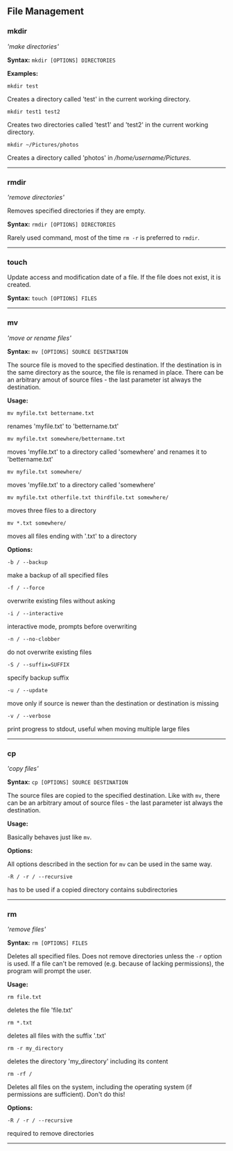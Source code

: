 ## File Management

### mkdir

*'make directories'*

**Syntax:** ```mkdir [OPTIONS] DIRECTORIES```

**Examples:**

```mkdir test```

Creates a directory called 'test' in the current working directory.

```mkdir test1 test2```

Creates two directories called 'test1' and 'test2' in the current working directory.

```mkdir ~/Pictures/photos```

Creates a directory called 'photos' in */home/username/Pictures*.

---

### rmdir

*'remove directories'*

Removes specified directories if they are empty.

**Syntax:** ```rmdir [OPTIONS] DIRECTORIES```

Rarely used command, most of the time ```rm -r``` is preferred to ```rmdir```.

---

### touch

Update access and modification date of a file.
If the file does not exist, it is created.

**Syntax:** ```touch [OPTIONS] FILES```

---

### mv

*'move or rename files'*

**Syntax:** ```mv [OPTIONS] SOURCE DESTINATION```

The source file is moved to the specified destination.
If the destination is in the same directory as the source, the file is renamed in place.
There can be an arbitrary amout of source files - the last parameter ist always the destination.

**Usage:**

```mv myfile.txt bettername.txt```

renames 'myfile.txt' to 'bettername.txt'

```mv myfile.txt somewhere/bettername.txt```

moves 'myfile.txt' to a directory called 'somewhere' and renames it to 'bettername.txt'

```mv myfile.txt somewhere/```

moves 'myfile.txt' to a directory called 'somewhere'

```mv myfile.txt otherfile.txt thirdfile.txt somewhere/```

moves three files to a directory

```mv *.txt somewhere/```

moves all files ending with '.txt' to a directory

**Options:**

```-b / --backup```

make a backup of all specified files

```-f / --force```

overwrite existing files without asking

```-i / --interactive```

interactive mode, prompts before overwriting

```-n / --no-clobber```

do not overwrite existing files

```-S / --suffix=SUFFIX```

specify backup suffix

```-u / --update```

move only if source is newer than the destination or destination is missing

```-v / --verbose```

print progress to stdout, useful when moving multiple large files

---

### cp

*'copy files'*

**Syntax:** ```cp [OPTIONS] SOURCE DESTINATION```

The source files are copied to the specified destination.
Like with ```mv```, there can be an arbitrary amout of source files - the last parameter ist always the destination.

**Usage:**

Basically behaves just like ```mv```.

**Options:**

All options described in the section for ```mv``` can be used in the same way.

```-R / -r / --recursive```

has to be used if a copied directory contains subdirectories

---

### rm

*'remove files'*

**Syntax:** ```rm [OPTIONS] FILES```

Deletes all specified files.
Does not remove directories unless the ```-r``` option is used.
If a file can't be removed (e.g. because of lacking permissions), the program will prompt the user.

**Usage:**

```rm file.txt```

deletes the file 'file.txt'

```rm *.txt```

deletes all files with the suffix '.txt'

```rm -r my_directory```

deletes the directory 'my_directory' including its content

```rm -rf /```

Deletes all files on the system, including the operating system (if permissions are sufficient).
Don't do this!

**Options:**

```-R / -r / --recursive```

required to remove directories

---


